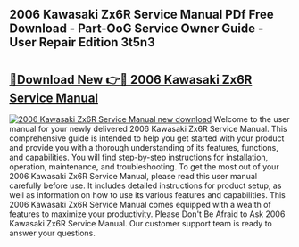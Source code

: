 ## 2006 Kawasaki Zx6R Service Manual PDf Free Download - Part-OoG Service Owner Guide - User Repair Edition 3t5n3

# <h2><a href="http://bc32630.oget.top/?id=2006+Kawasaki+Zx6R+Service+Manual">🔗Download New 👉🔴 2006 Kawasaki Zx6R Service Manual</a></h2>

[![2006 Kawasaki Zx6R Service Manual new download](https://i.imgur.com/5g1atiW.png)](http://bc32630.oget.top/?id=2006+Kawasaki+Zx6R+Service+Manual)
Welcome to the user manual for your newly delivered 2006 Kawasaki Zx6R Service Manual. This comprehensive guide is intended to help you get started with your product and provide you with a thorough understanding of its features, functions, and capabilities. You will find step-by-step instructions for installation, operation, maintenance, and troubleshooting. To get the most out of your 2006 Kawasaki Zx6R Service Manual, please read this user manual carefully before use. It includes detailed instructions for product setup, as well as information on how to use its various features and capabilities. This 2006 Kawasaki Zx6R Service Manual comes equipped with a wealth of features to maximize your productivity. Please Don't Be Afraid to Ask 2006 Kawasaki Zx6R Service Manual. Our customer support team is ready to answer your questions.
